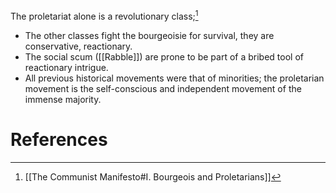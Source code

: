 The proletariat alone is a revolutionary class;[^1]
- The other classes fight the bourgeoisie for survival, they are conservative, reactionary.
- The social scum ([[Rabble]]) are prone to be part of a bribed tool of reactionary intrigue.
- All previous historical movements were that of minorities; the proletarian movement is the self-conscious and independent movement of the immense majority.

# References

[^1]: [[The Communist Manifesto#I. Bourgeois and Proletarians]]
